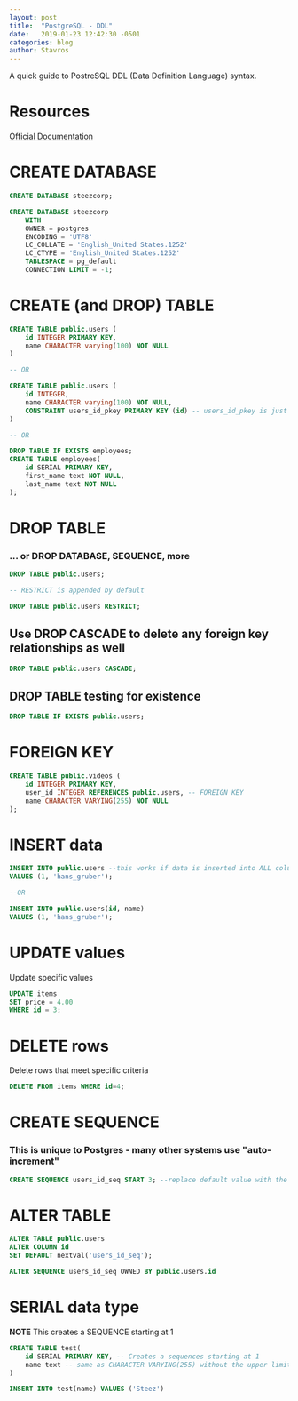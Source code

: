 ```yaml
---
layout: post
title:  "PostgreSQL - DDL"
date:   2019-01-23 12:42:30 -0501
categories: blog
author: Stavros
---
```


A quick guide to PostreSQL DDL (Data Definition Language) syntax.

# Resources

[Official Documentation](https://www.postgresql.org/docs/10/index.html)

# CREATE DATABASE

```sql
CREATE DATABASE steezcorp;
```

```sql
CREATE DATABASE steezcorp
    WITH 
    OWNER = postgres
    ENCODING = 'UTF8'
    LC_COLLATE = 'English_United States.1252'
    LC_CTYPE = 'English_United States.1252'
    TABLESPACE = pg_default
    CONNECTION LIMIT = -1;
```

# CREATE (and DROP) TABLE

```sql
CREATE TABLE public.users (
    id INTEGER PRIMARY KEY,
    name CHARACTER varying(100) NOT NULL
)

-- OR

CREATE TABLE public.users (
    id INTEGER,
    name CHARACTER varying(100) NOT NULL,
    CONSTRAINT users_id_pkey PRIMARY KEY (id) -- users_id_pkey is just the 'name' of the constraint
)

-- OR

DROP TABLE IF EXISTS employees;
CREATE TABLE employees(
    id SERIAL PRIMARY KEY,
    first_name text NOT NULL,
    last_name text NOT NULL
);
```

# DROP TABLE
### ... or DROP DATABASE, SEQUENCE, more

```sql
DROP TABLE public.users;

-- RESTRICT is appended by default

DROP TABLE public.users RESTRICT;
```

## Use DROP CASCADE to delete any foreign key relationships as well

```sql
DROP TABLE public.users CASCADE;
```

## DROP TABLE testing for existence

```sql
DROP TABLE IF EXISTS public.users;
```

# FOREIGN KEY

```sql
CREATE TABLE public.videos (
    id INTEGER PRIMARY KEY,
    user_id INTEGER REFERENCES public.users, -- FOREIGN KEY
    name CHARACTER VARYING(255) NOT NULL
);
```

# INSERT data

```sql
INSERT INTO public.users --this works if data is inserted into ALL columns in the table
VALUES (1, 'hans_gruber');

--OR

INSERT INTO public.users(id, name)
VALUES (1, 'hans_gruber');
```

# UPDATE values

Update specific values

```sql
UPDATE items
SET price = 4.00
WHERE id = 3;
```

# DELETE rows

Delete rows that meet specific criteria

```sql
DELETE FROM items WHERE id=4;
```

# CREATE SEQUENCE

### This is unique to Postgres - many other systems use "auto-increment"

```sql
CREATE SEQUENCE users_id_seq START 3; --replace default value with the sequence
```

# ALTER TABLE

```sql
ALTER TABLE public.users
ALTER COLUMN id
SET DEFAULT nextval('users_id_seq');

ALTER SEQUENCE users_id_seq OWNED BY public.users.id
```

# SERIAL data type

**NOTE** This creates a SEQUENCE starting at 1

```sql
CREATE TABLE test(
    id SERIAL PRIMARY KEY, -- Creates a sequences starting at 1
    name text -- same as CHARACTER VARYING(255) without the upper limit
)

INSERT INTO test(name) VALUES ('Steez')
```
